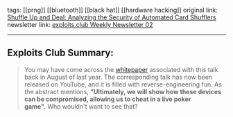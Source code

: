 tags:  [[prng]] [[bluetooth]] [[black hat]] [[hardware hacking]]
original link:  [Shuffle Up and Deal: Analyzing the Security of Automated Card Shufflers](https://www.youtube.com/watch?v=QrwlzoU1bQw&t=35s&ab_channel=BlackHat&ref=blog.exploits.club)
newsletter link: [exploits.club Weekly Newsletter 02](https://blog.exploits.club/exploits-club-weekly-newsletter-02/) 

---
## Exploits Club Summary:
> You may have come across the [whitepaper](https://act-on.ioactive.com/acton/attachment/34793/f-4f681dfb-41e6-4160-9057-3481c4552a98/1/-/-/-/-/IOActive-card-shuffler-security.pdf?ref=blog.exploits.club) associated with this talk back in August of last year. The corresponding talk has now been released on YouTube, and it is filled with reverse-engineering fun. As the abstract mentions, **"Ultimately, we will show how these devices can be compromised, allowing us to cheat in a live poker game".** Who wouldn't want to see that?